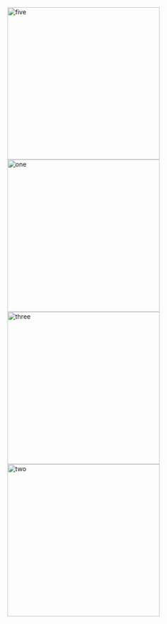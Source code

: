 <img width="344" alt="five" src="https://user-images.githubusercontent.com/49156359/150793444-fbb7155f-c9d5-474a-964b-ec11e043dfeb.png">
<img width="344" alt="one" src="https://user-images.githubusercontent.com/49156359/150793461-c8042294-a519-40f3-b180-416709239141.png">
<img width="344" alt="three" src="https://user-images.githubusercontent.com/49156359/150793466-c77de0e7-c1a5-4190-bbea-42a4d572457d.png">
<img width="344" alt="two" src="https://user-images.githubusercontent.com/49156359/150793474-1e018e2f-65bc-47af-8516-efce45e127f3.png">

